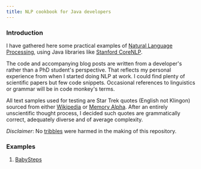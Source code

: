 ```yaml
---
title: NLP cookbook for Java developers
---
```


### Introduction

I have gathered here some practical examples of [Natural Language Processing](https://en.wikipedia.org/wiki/Natural_language_processing),
using Java libraries like [Stanford CoreNLP](https://stanfordnlp.github.io/CoreNLP/).

The code and accompanying blog posts are written from a developer's
rather than a PhD student's perspective. That reflects my personal experience from when
I started doing NLP at work. I could find plenty of scientific papers but few code snippets.
Occasional references to linguistics or grammar will be in code monkey's terms.

All text samples used for testing are Star Trek quotes
(English not Klingon) sourced from either [Wikipedia](https://en.wikipedia.org/wiki/Star_Trek) or
[Memory Alpha](http://memory-alpha.wikia.com/wiki/Portal:Main).
After an entirely unscientific thought process, I decided such quotes are grammatically correct,
adequately diverse and of average complexity.

*Disclaimer*: No [tribbles](https://en.wikipedia.org/wiki/Tribble)
were harmed in the making of this repository.

### Examples

1. [BabySteps](CoreNLP/SimpleCoreNLPExample/SimpleCoreNLPExample.md)

